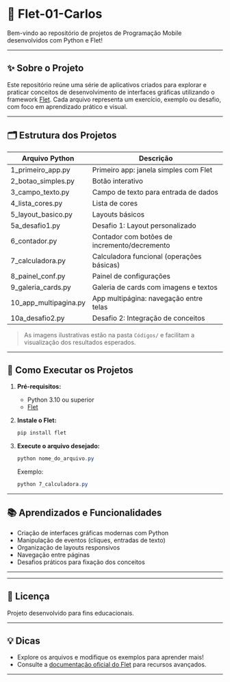 
# 📱 Flet-01-Carlos

Bem-vindo ao repositório de projetos de Programação Mobile desenvolvidos com Python e Flet!

---

## ✨ Sobre o Projeto
Este repositório reúne uma série de aplicativos criados para explorar e praticar conceitos de desenvolvimento de interfaces gráficas utilizando o framework [Flet](https://flet.dev/). Cada arquivo representa um exercício, exemplo ou desafio, com foco em aprendizado prático e visual.

---

## 🗂️ Estrutura dos Projetos

| Arquivo Python              | Descrição                                                                 
|----------------------------|---------------------------------------------------------------------------|
| 1_primeiro_app.py          | Primeiro app: janela simples com Flet                                     
| 2_botao_simples.py         | Botão interativo                                                          |
| 3_campo_texto.py           | Campo de texto para entrada de dados                                      |
| 4_lista_cores.py           | Lista de cores                                                            |
| 5_layout_basico.py         | Layouts básicos                                                           | 
| 5a_desafio1.py             | Desafio 1: Layout personalizado                                           | 
| 6_contador.py              | Contador com botões de incremento/decremento                              |
| 7_calculadora.py           | Calculadora funcional (operações básicas)                                 |
| 8_painel_conf.py           | Painel de configurações                                                   |                                   
| 9_galeria_cards.py         | Galeria de cards com imagens e textos                                     |     
| 10_app_multipagina.py      | App multipágina: navegação entre telas                                    |
| 10a_desafio2.py            | Desafio 2: Integração de conceitos                                        |

> As imagens ilustrativas estão na pasta `Códigos/` e facilitam a visualização dos resultados esperados.

---

## 🚀 Como Executar os Projetos

1. **Pré-requisitos:**
   - Python 3.10 ou superior
   - [Flet](https://flet.dev/)

2. **Instale o Flet:**
   ```powershell
   pip install flet
   ```

3. **Execute o arquivo desejado:**
   ```powershell
   python nome_do_arquivo.py
   ```
   Exemplo:
   ```powershell
   python 7_calculadora.py
   ```

---

## 📚 Aprendizados e Funcionalidades
- Criação de interfaces gráficas modernas com Python
- Manipulação de eventos (cliques, entradas de texto)
- Organização de layouts responsivos
- Navegação entre páginas
- Desafios práticos para fixação dos conceitos

---

---

## 📄 Licença
Projeto desenvolvido para fins educacionais.

---

## 💡 Dicas
- Explore os arquivos e modifique os exemplos para aprender mais!
- Consulte a [documentação oficial do Flet](https://flet.dev/docs/) para recursos avançados.

---



